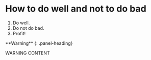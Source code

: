 # How to do well and not to do bad

1. Do well. 
2. Do not do bad. 
3. Profit! 

<div class="panel panel-warning">
**Warning**
{: .panel-heading}
<div class="panel-body">

WARNING CONTENT

</div>
</div>
